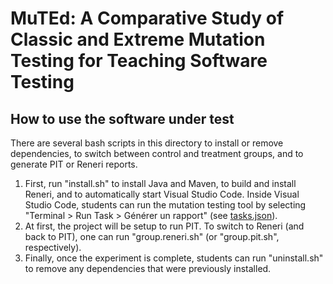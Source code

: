 # MuTEd: A Comparative Study of Classic and Extreme Mutation Testing for Teaching Software Testing

## How to use the software under test

There are several bash scripts in this directory to install or remove dependencies, to switch between control and treatment groups, and to generate PIT or Reneri reports.

1. First, run "install.sh" to install Java and Maven, to build and install Reneri, and to automatically start Visual Studio Code. Inside Visual Studio Code, students can run the mutation testing tool by selecting "Terminal > Run Task > Générer un rapport" (see [tasks.json](./2048/.vscode/tasks.json)).
2. At first, the project will be setup to run PIT. To switch to Reneri (and back to PIT), one can run "group.reneri.sh" (or "group.pit.sh", respectively).
3. Finally, once the experiment is complete, students can run "uninstall.sh" to remove any dependencies that were previously installed.
